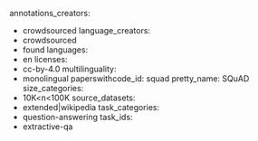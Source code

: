 annotations_creators:
- crowdsourced
language_creators:
- crowdsourced
- found
languages:
- en
licenses:
- cc-by-4.0
multilinguality:
- monolingual
paperswithcode_id: squad
pretty_name: SQuAD
size_categories:
- 10K<n<100K
source_datasets:
- extended|wikipedia
task_categories:
- question-answering
task_ids:
- extractive-qa